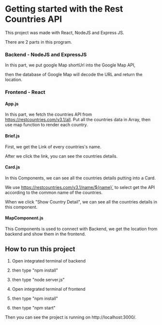 # Getting started with the Rest Countries API

This project was made with React, NodeJS and Express JS.

There are 2 parts in this program.

### Backend - NodeJS and ExpressJS

In this part, we put google Map shortUrl into the Google Map API,

then the database of Google Map will decode the URL and return the location.

### Frontend - React

#### App.js

In this part, we fetch the countries API from  https://restcountries.com/v3.1/all. 
Put all the countries data in Array, then use map function to render each country.

#### Brief.js
First, we get the Link of every countries's name.

After we click the link, you can see the countries details.

#### Card.js

In this Components, we can see all the countries details putting into a Card.

We use https://restcountries.com/v3.1/name/${name}` to select get the API according to the common name of the countries.

When we click "Show Country Detail", we can see all the countries details in this component.

#### MapComponent.js

This Components is used to connect with Backend, we get the location from backend and show them in the frontend.


## How to run this project

1) Open integrated terminal of backend
 
2) then type "npm install"

3) then type "node server.js"

4) Open integrated terminal of frontend

5) then type "npm install"

6) then type "npm start"

Then you can see the project is running on http://localhost:3000/.